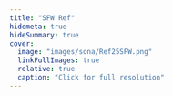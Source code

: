 ```yaml
---
title: "SFW Ref"
hidemeta: true
hideSummary: true
cover:
  image: "images/sona/Ref25SFW.png"
  linkFullImages: true
  relative: true
  caption: "Click for full resolution"
---
```

